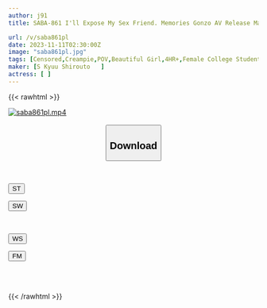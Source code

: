 ```yaml
---
author: j91
title: SABA-861 I'll Expose My Sex Friend. Memories Gonzo AV Release Maki-chan 20 Years Old (college Student And Sometimes Delivery Health Girl) 12 SEX 240 Minutes Recorded With Various Plays!

url: /v/saba861pl
date: 2023-11-11T02:30:00Z
image: "saba861pl.jpg"
tags: [Censored,Creampie,POV,Beautiful Girl,4HR+,Female College Student	 ]
maker: [S Kyuu Shirouto   ]
actress: [ ]
---
```



{{< rawhtml >}}

<div class="video" data-videoid="8OA2GXD6gpCMbz">
    <a href="javascript:;">
        <img src="https://my.j91.asia/v/saba861pl/saba861pl.jpg" width="WIDTH" height="HEIGHT" alt="saba861pl.mp4" loading="lazy">
    </a>
</div>

<script type="text/javascript" src="https://j91.asia/asset/on-demand-st.js"></script>

<br>
  <link rel="stylesheet" href="https://j91.asia/asset/bs5.css">
  
  <center>
  <button class="btn btn-primary" type="button" data-bs-toggle="collapse" data-bs-target=".multi-collapse" aria-expanded="false" aria-controls="multiCollapseExample1 multiCollapseExample2"><h2>Download</h2></button></center>
</p>
<div class="row">
  <div class="col">
    <div class="collapse multi-collapse" id="multiCollapseExample1">
      <div class="card card-body">
	      	      <br>
<div class="buttons">  
<p><a href="https://streamtape.to/v/8OA2GXD6gpCMbz" target="_blank"><button class="btn-hover color-3"><i class="fa fa-download"></i> ST</button></a></p>
<p><a href="https://sfastwish.com/5zdlr28yenme" target="_blank"><button class="btn-hover color-2"><i class="fa fa-download"></i> SW</button></a></p></div>
    </div>
  </div>
</div>
  <div class="col">
    <div class="collapse multi-collapse" id="multiCollapseExample2">
      <div class="card card-body">
	      <br>
<div class="buttons">
<p><a href="javascript:;" target="_blank"><button class="btn-hover color-9"><i class="fa fa-download"></i> WS</button></a></p>
<p><a href="javascript:;" target="_blank"><button class="btn-hover color-8"><i class="fa fa-download"></i> FM</button></a></p></div>
<br><br>
      </div>
    </div>
  </div>
</div>

{{< /rawhtml >}}
